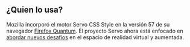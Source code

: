 ##  ¿Quien lo usa?

Mozilla incorporó el motor Servo CSS Style en la versión 57 de su navegador [Firefox Quantum](https://www.mozilla.org/en-US/firefox/). El proyecto Servo ahora está enfocado en [abordar nuevos desafíos](https://blog.servo.org/2018/03/09/servo-and-mixed-reality/) en el espacio de realidad virtual y aumentada.
